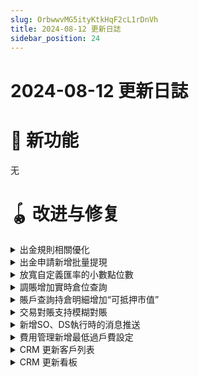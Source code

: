 ```yaml
---
slug: OrbwwvMG5ityKtkHqF2cL1rDnVh
title: 2024-08-12 更新日誌
sidebar_position: 24
---
```



# 2024-08-12 更新日誌


# 🎉 新功能


无


# 🪀 改进与修复

<details>
<summary>出金規則相關優化</summary>
- 「業務參數設置-風控-餘額攔截」位置調整至「業務參數設置-出金規則-餘額攔截」
- 「業務參數設置-風控-出金額規則」位置調整至「業務參數設置-出金規則」，並且tab頁面文案改爲“自動審覈規則”
- 自動審覈規則列表中出金卡類型改爲銀行賬戶地區，同時新增字段：銀行名稱、銀行卡首次出金、優先級

![image.png](/assets/b39b6d44281068963063d64a0681fec2.png)


</details>

<details>
<summary>出金申請新增批量提現</summary>
- 「款項管理-出金-出金申請」操作【批量提現】優化：文案統一爲“批量提現”；新增模板導入說明；導入模板中的字段“出金手續費”和“收款銀行卡號”可爲空

![image.png](/assets/0b7b3e7c0c6c4d93624c6d008341ec97.png)


</details>

<details>
<summary>放寬自定義匯率的小數點位數</summary>
- 「款項管理-換匯-客戶匯兌」手工換匯自定義匯率小數點後支持輸入最多爲8位

![image.png](/assets/364638c6e51862c2821222a8e96b77da.png)


</details>

<details>
<summary>調賬增加實時倉位查詢</summary>
- 證券類（股票/基金/期權/債券/OTC其他/虛擬資產）調賬出賬增加根據託管商和子倉查詢的實時倉位參考值
- 路徑：「資產賬戶」-「調賬」-「手工調賬」

![image.png](/assets/ce4dbcf4cd777d7d38d6efee1a84d4bf.png)


</details>

<details>
<summary>賬戶查詢持倉明細增加“可抵押市值”</summary>
- 賬戶查詢持倉明細增加“可抵押市值”信息展示
- 路徑：「資產賬戶」-「賬戶」-「賬戶查詢」

![image.png](/assets/ad772e07fb13d074ae068bf6a03f7235.png)


</details>

<details>
<summary>交易對賬支持模糊對賬</summary>
- 交易對賬中，針對不平賬可進行二次對賬。支持針對不平賬進行按股票對賬
- 路徑：業務參數設置-日終設置-清算參數設置

![image.png](/assets/368b9b81bf10d3f68c612c22ce182916.png)


</details>

<details>
<summary>新增SO、DS執行時的消息推送</summary>
- SO、DS在執行成功後會發送push與email給客戶

![image.png](/assets/e2e74bbb9e880490000ac71f1d615117.png)


</details>

<details>
<summary>費用管理新增最低過戶費設定</summary>
- 客戶可在費用管理頁面對全域過戶費進行最低額的設定

![image.png](/assets/49d0079444692148fa8a0f102aa6582a.png)


</details>

<details>
<summary>CRM 更新客戶列表</summary>
- 下架原有的“客户池”，由“客户列表”替换 （客户列表，当前券商名下的所有客户）
- 列表新增用戶基礎等級、賬戶信息、開戶信息、活動地區等多個字段，補充完善了客戶畫像
- 客戶信息展示/篩選/查詢等交互優化，支持快速獲取客戶的基礎信息、開戶信息、資產/交易和持倉等多維度的數據
- 路徑：「客戶管理系統」-「CRM」-「客戶列表」

![image.png](/assets/353cec04cb0e1bafee9e5fc525f22f6e.png)


</details>

<details>
<summary>CRM 更新看板</summary>
- 下架原有的“看板”，由“我的看板”替换 （适用于有配置客户经理的券商，展示客户经理名下的客户数据）
- 更新看板統計Tab，按“基礎等級”對用戶進行更為細緻的劃分
- 新增了更多描述客戶基本信息的字段內容和操作項
- 新增團隊權限，支持查看團隊下所有客戶的數據權限
- 字段解释：
    - 用户地区：为用户当前所在国家/地区。取值规则，按以下优先级取：
        - ①：居住国家/地区；优先级 ②：手机区号；优先级 ③：注册时的 IP 对应地区
    - 活动地区：指证件签发国所在地。部分客户居住地区和证件签发国不一致，则优先取证件签发国作为活动地区。取值规则如下：
        - 若有证件签发国，取证件签发国作为活动地区；若无，则取用户区域的值作为活动地区
- 路徑：「客戶管理系統」-「CRM」-「我的看板」

    ![image.png](/assets/caab41d98a8cc4d869945ac527e25eae.png)


</details>

